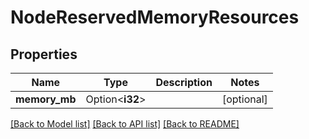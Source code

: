 # NodeReservedMemoryResources

## Properties

Name | Type | Description | Notes
------------ | ------------- | ------------- | -------------
**memory_mb** | Option<**i32**> |  | [optional]

[[Back to Model list]](../README.md#documentation-for-models) [[Back to API list]](../README.md#documentation-for-api-endpoints) [[Back to README]](../README.md)


